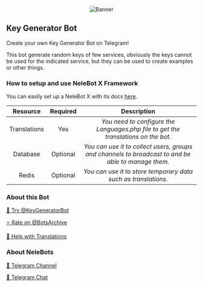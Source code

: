 <p align="center"> 
    <img src="https://telegra.ph/file/ddd145609d4eb88f27d75.jpg" alt="Banner" /> 
</p>

## Key Generator Bot

Create your own Key Generator Bot on Telegram!

This bot generate random keys of few services, obviously the keys cannot be used for the indicated service, but they can be used to create examples or other things.

### How to setup and use NeleBot X Framework

You can easily set up a NeleBot X with its docs [here](https://neleb54gold.github.io/NeleBotX/).

| Resource     | Required | Description |
| :----------: | :------: | :----------:|
| Translations | Yes      | _You need to configure the Languages.php file to get the translations on the bot._ |
| Database     | Optional | _You can use it to collect users, groups and channels to broadcast to and be able to manage them._ |
| Redis        | Optional | _You can use it to store temporary data such as translations._ |

### About this Bot

[🤖 Try @KeyGeneratorBot](https://t.me/KeyGeneratorBot)

[⭐️ Rate on @BotsArchive](https://t.me/BotsArchive/129)

[📲 Help with Translations](https://nelebots.oneskyapp.com/collaboration/translate/project/project/169330/)

### About NeleBots

[📢 Telegram Channel](https://t.me/NeleBots)

[👥 Telegram Chat](https://t.me/NeleBotsChat)
